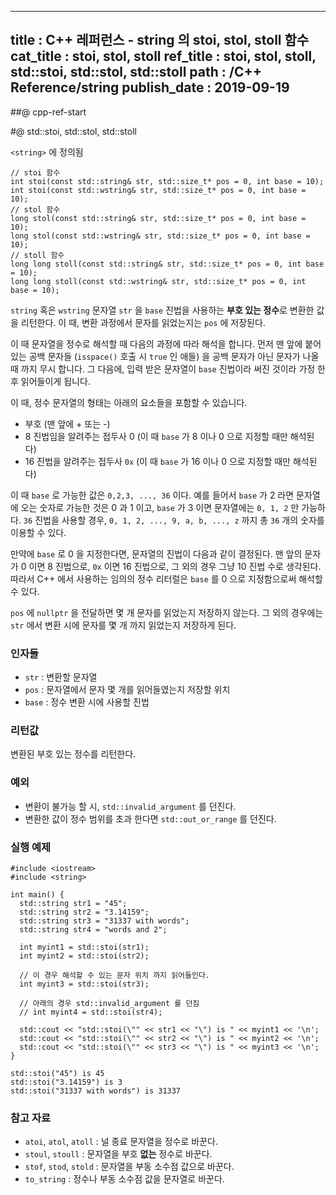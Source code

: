 ----------------
title : C++ 레퍼런스 - string 의 stoi, stol, stoll 함수
cat_title : stoi, stol, stoll
ref_title : stoi, stol, stoll, std::stoi, std::stol, std::stoll
path : /C++ Reference/string
publish_date : 2019-09-19
----------------

##@ cpp-ref-start

#@ std::stoi, std::stol, std::stoll

`<string>` 에 정의됨

```cpp-formatted
// stoi 함수
int stoi(const std::string& str, std::size_t* pos = 0, int base = 10);
int stoi(const std::wstring& str, std::size_t* pos = 0, int base = 10);
// stol 함수
long stol(const std::string& str, std::size_t* pos = 0, int base = 10);
long stol(const std::wstring& str, std::size_t* pos = 0, int base = 10);
// stoll 함수
long long stoll(const std::string& str, std::size_t* pos = 0, int base = 10);
long long stoll(const std::wstring& str, std::size_t* pos = 0, int base = 10);
```

`string` 혹은 `wstring` 문자열 `str` 을 `base` 진법을 사용하는 **부호 있는 정수**로 변환한 값을 리턴한다. 이 때, 변환 과정에서 문자를 읽었는지는 `pos` 에 저장된다.

이 때 문자열을 정수로 해석할 때 다음의 과정에 따라 해석을 합니다. 먼저 맨 앞에 붙어 있는 공백 문자들 (`isspace()` 호출 시 `true` 인 애들) 을 공백 문자가 아닌 문자가 나올 때 까지 무시 합니다. 그 다음에, 입력 받은 문자열이 `base` 진법이라 써진 것이라 가정 한 후 읽어들이게 됩니다.

이 때, 정수 문자열의 형태는 아래의 요소들을 포함할 수 있습니다.

* 부호 (맨 앞에 + 또는 -)
* 8 진법임을 알려주는 접두사 0 (이 때 `base` 가 8 이나 0 으로 지정할 때만 해석된다)
* 16 진법을 알려주는 접두사 `0x` (이 때 `base` 가 16 이나 0 으로 지정할 때만 해석된다)

이 때 `base` 로 가능한 값은 `0,2,3, ..., 36` 이다. 예를 들어서 `base` 가 2 라면 문자열에 오는 숫자로 가능한 것은 0 과 1 이고, `base` 가 3 이면 문자열에는 `0, 1, 2` 만 가능하다. `36` 진법을 사용할 경우, `0, 1, 2, ..., 9, a, b, ..., z` 까지 총 `36` 개의 숫자를 이용할 수 있다.

만약에 `base` 로 0 을 지정한다면, 문자열의 진법이 다음과 같이 결정된다. 맨 앞의 문자가 0 이면 8 진법으로, `0x` 이면 16 진법으로, 그 외의 경우 그냥 10 진법 수로 생각된다. 따라서 C++ 에서 사용하는 임의의 정수 리터럴은 `base` 를 0 으로 지정함으로써 해석할 수 있다.

`pos` 에 `nullptr` 을 전달하면 몇 개 문자를 읽었는지 저장하지 않는다. 그 외의 경우에는 `str` 에서 변환 시에 문자를 몇 개 까지 읽었는지 저장하게 된다.

### 인자들

* `str`	: 변환할 문자열
* `pos`	: 문자열에서 문자 몇 개를 읽어들였는지 저장할 위치
* `base` : 정수 변환 시에 사용할 진법

### 리턴값

변환된 부호 있는 정수를 리턴한다.

### 예외

* 변환이 불가능 할 시, `std::invalid_argument` 를 던진다.
* 변환한 값이 정수 범위를 초과 한다면 `std::out_or_range` 를 던진다.

### 실행 예제

```cpp-formatted
#include <iostream>
#include <string>

int main() {
  std::string str1 = "45";
  std::string str2 = "3.14159";
  std::string str3 = "31337 with words";
  std::string str4 = "words and 2";

  int myint1 = std::stoi(str1);
  int myint2 = std::stoi(str2);

  // 이 경우 해석할 수 있는 문자 위치 까지 읽어들인다.
  int myint3 = std::stoi(str3);

  // 아래의 경우 std::invalid_argument 를 던짐
  // int myint4 = std::stoi(str4);

  std::cout << "std::stoi(\"" << str1 << "\") is " << myint1 << '\n';
  std::cout << "std::stoi(\"" << str2 << "\") is " << myint2 << '\n';
  std::cout << "std::stoi(\"" << str3 << "\") is " << myint3 << '\n';
}
```

```exec
std::stoi("45") is 45
std::stoi("3.14159") is 3
std::stoi("31337 with words") is 31337
```

### 참고 자료

* `atoi`, `atol`, `atoll` : 널 종료 문자열을 정수로 바꾼다.
* `stoul`, `stoull` : 문자열을 부호 **없는** 정수로 바꾼다.
* `stof`, `stod`, `stold` : 문자열을 부동 소수점 값으로 바꾼다.
* `to_string` : 정수나 부동 소수점 값을 문자열로 바꾼다.